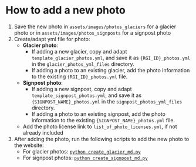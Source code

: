 # How to add a new photo

1. Save the new photo in `assets/images/photos_glaciers` for a glacier photo or in `assets/images/photos_signposts` for a signpost photo
2. Create/adapt yml file for photo:
    - **Glacier photo**:
        - If adding a new glacier, copy and adapt `template_glacier_photos.yml`, and save it as `{RGI_ID}_photos.yml` in the `glacier_photos_yml_files` directory.
        - If adding a photo to an existing glacier, add the photo information to the existing `{RGI_ID}_photos.yml` file.
    - **Signpost photo**:
        - If adding a new signpost, copy and adapt `template_signpost_photos.yml`, and save it as `{SIGNPOST_NAME}_photos.yml` in the `signpost_photos_yml_files` directory.
        - If adding a photo to an existing signpost, add the photo information to the existing `{SIGNPOST_NAME}_photos.yml` file.
    - Add the photo license link to `list_of_photo_licenses.yml`, if not already included
3. After adding the photo, run the following scripts to add the new photo to the website:
   - For glacier photos: [`python create_glacier_md.py`](../add_new_glacier/create_glacier_md.py)
   - For signpost photos: [`python create_signpost_md.py`](../add_new_signpost/create_signpost_md.py)